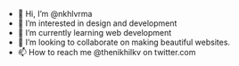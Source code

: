 - 👋 Hi, I’m @nkhlvrma
- 👀 I’m interested in design and development
- 🌱 I’m currently learning web development
- 💞️ I’m looking to collaborate on making beautiful websites.
- 📫 How to reach me @thenikhilkv on twitter.com
<!---
nkhlvrma/nkhlvrma is a ✨ special ✨ repository because its `README.md` (this file) appears on your GitHub profile.
You can click the Preview link to take a look at your changes.
--->
